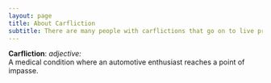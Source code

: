 ```yaml
---
layout: page
title: About Carfliction
subtitle: There are many people with carflictions that go on to live productive and fruitful lives -- these are their stories
---
```


**Carfliction**: _adjective:_ \
A medical condition where an automotive enthusiast reaches a point of impasse.  

